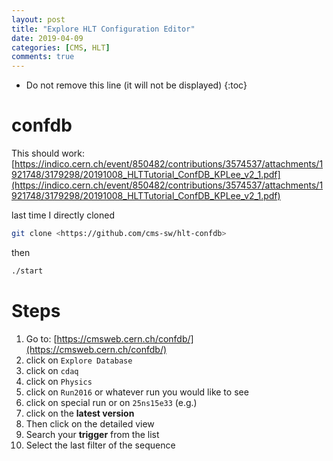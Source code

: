 ```yaml
---
layout: post
title: "Explore HLT Configuration Editor"
date: 2019-04-09
categories: [CMS, HLT]
comments: true
---
```


- Do not remove this line (it will not be displayed)
  {:toc}

# confdb

This should work: [https://indico.cern.ch/event/850482/contributions/3574537/attachments/1921748/3179298/20191008_HLTTutorial_ConfDB_KPLee_v2_1.pdf](https://indico.cern.ch/event/850482/contributions/3574537/attachments/1921748/3179298/20191008_HLTTutorial_ConfDB_KPLee_v2_1.pdf)

last time I directly cloned

```bash
git clone <https://github.com/cms-sw/hlt-confdb>
```

then

```bash
./start
```

# Steps

1. Go to: [https://cmsweb.cern.ch/confdb/](https://cmsweb.cern.ch/confdb/)
2. click on `Explore Database`
3. click on `cdaq`
4. click on `Physics`
5. click on `Run2016` or whatever run you would like to see
6. click on special run or on `25ns15e33` (e.g.)
7. click on the **latest version**
8. Then click on the detailed view
9. Search your **trigger** from the list
10. Select the last filter of the sequence
